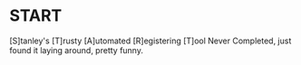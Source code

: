 # START
[S]tanley's [T]rusty [A]utomated [R]egistering [T]ool
Never Completed, just found it laying around, pretty funny.
